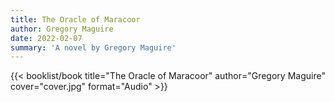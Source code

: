 ```yaml
---
title: The Oracle of Maracoor
author: Gregory Maguire
date: 2022-02-07
summary: 'A novel by Gregory Maguire'
---
```


{{< booklist/book
title="The Oracle of Maracoor"
author="Gregory Maguire"
cover="cover.jpg"
format="Audio" >}}
